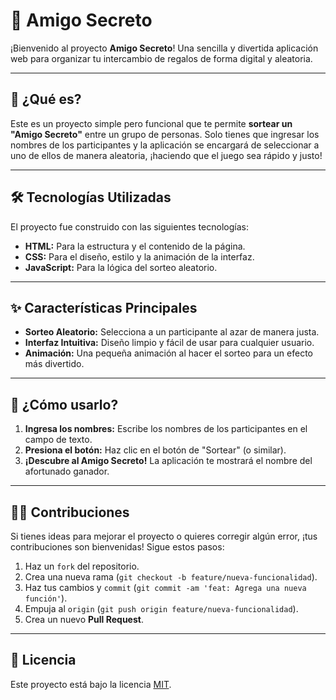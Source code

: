 # 🎁 Amigo Secreto

¡Bienvenido al proyecto **Amigo Secreto**! Una sencilla y divertida aplicación web para organizar tu intercambio de regalos de forma digital y aleatoria.

---

## 🧐 ¿Qué es?

Este es un proyecto simple pero funcional que te permite **sortear un "Amigo Secreto"** entre un grupo de personas. Solo tienes que ingresar los nombres de los participantes y la aplicación se encargará de seleccionar a uno de ellos de manera aleatoria, ¡haciendo que el juego sea rápido y justo!

---

## 🛠️ Tecnologías Utilizadas

El proyecto fue construido con las siguientes tecnologías:

* **HTML:** Para la estructura y el contenido de la página.
* **CSS:** Para el diseño, estilo y la animación de la interfaz.
* **JavaScript:** Para la lógica del sorteo aleatorio.

---

## ✨ Características Principales

* **Sorteo Aleatorio:** Selecciona a un participante al azar de manera justa.
* **Interfaz Intuitiva:** Diseño limpio y fácil de usar para cualquier usuario.
* **Animación:** Una pequeña animación al hacer el sorteo para un efecto más divertido.

---

## 🚀 ¿Cómo usarlo?

1.  **Ingresa los nombres:** Escribe los nombres de los participantes en el campo de texto.
2.  **Presiona el botón:** Haz clic en el botón de "Sortear" (o similar).
3.  **¡Descubre al Amigo Secreto!** La aplicación te mostrará el nombre del afortunado ganador.

---

## 👩‍💻 Contribuciones

Si tienes ideas para mejorar el proyecto o quieres corregir algún error, ¡tus contribuciones son bienvenidas! Sigue estos pasos:

1.  Haz un `fork` del repositorio.
2.  Crea una nueva rama (`git checkout -b feature/nueva-funcionalidad`).
3.  Haz tus cambios y `commit` (`git commit -am 'feat: Agrega una nueva función'`).
4.  Empuja al `origin` (`git push origin feature/nueva-funcionalidad`).
5.  Crea un nuevo **Pull Request**.

---

## 📜 Licencia

Este proyecto está bajo la licencia [MIT](https://opensource.org/licenses/MIT).
